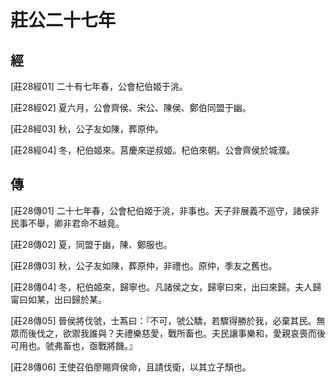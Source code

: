 # 莊公二十七年

## 經 <a name="03Zhuang28Jing"></a>

<a name="03Zhuang28Jing01">[莊28經01]</a> 二十有七年春，公會杞伯姬于洮。

<a name="03Zhuang28Jing02">[莊28經02]</a> 夏六月，公會齊侯、宋公、陳侯、鄭伯同盟于幽。

<a name="03Zhuang28Jing03">[莊28經03]</a> 秋，公子友如陳，葬原仲。

<a name="03Zhuang28Jing04">[莊28經04]</a> 冬，杞伯姬來。莒慶來逆叔姬。杞伯來朝。公會齊侯於城濮。

## 傳 <a name="03Zhuang28Zhuan"></a>

<a name="03Zhuang28Zhuan01">[莊28傳01]</a> 二十七年春，公會杞伯姬于洮，非事也。天子非展義不巡守，諸侯非民事不舉，卿非君命不越竟。

<a name="03Zhuang28Zhuan02">[莊28傳02]</a> 夏，同盟于幽，陳、鄭服也。

<a name="03Zhuang28Zhuan03">[莊28傳03]</a> 秋，公子友如陳，葬原仲，非禮也。原仲，季友之舊也。

<a name="03Zhuang28Zhuan04">[莊28傳04]</a> 冬，杞伯姬來，歸寧也。凡諸侯之女，歸寧曰來，出曰來歸。夫人歸甯曰如某，出曰歸於某。

<a name="03Zhuang28Zhuan05">[莊28傳05]</a> 晉侯將伐虢，士蒍曰：『不可，虢公驕，若驟得勝於我，必棄其民。無眾而後伐之，欲禦我誰與？夫禮樂慈愛，戰所畜也。夫民讓事樂和，愛親哀喪而後可用也。虢弗畜也，亟戰將饑。』

<a name="03Zhuang28Zhuan06">[莊28傳06]</a> 王使召伯廖賜齊侯命，且請伐衛，以其立子頹也。


